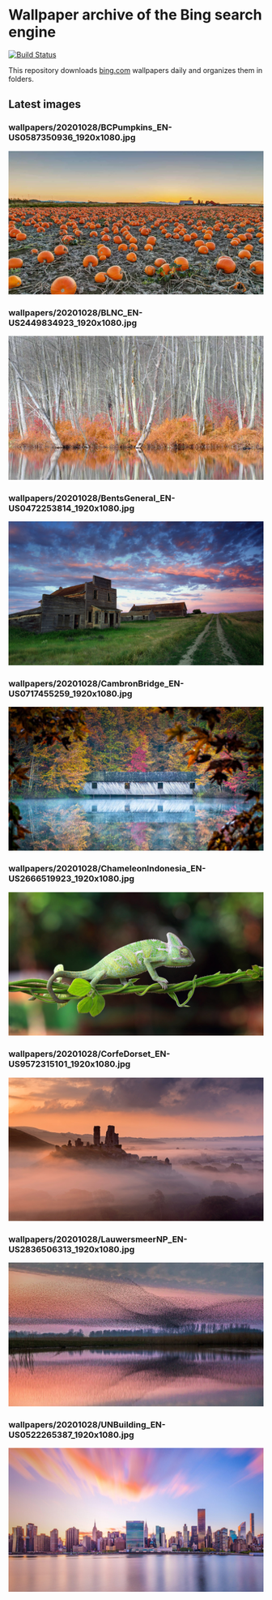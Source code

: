 # Wallpaper archive of the Bing search engine

[![Build Status](https://travis-ci.org/kijart/bing-daily-images-dl.svg?branch=wallpapers)](https://travis-ci.org/kijart/bing-daily-images-dl)

This repository downloads [bing.com](https://www.bing.com) wallpapers daily and organizes them in folders.

## Latest images

<!-- Wallpapers -->

### wallpapers/20201028/BCPumpkins_EN-US0587350936_1920x1080.jpg

![wallpapers/20201028/BCPumpkins_EN-US0587350936_1920x1080.jpg](wallpapers/20201028/BCPumpkins_EN-US0587350936_1920x1080.jpg)

### wallpapers/20201028/BLNC_EN-US2449834923_1920x1080.jpg

![wallpapers/20201028/BLNC_EN-US2449834923_1920x1080.jpg](wallpapers/20201028/BLNC_EN-US2449834923_1920x1080.jpg)

### wallpapers/20201028/BentsGeneral_EN-US0472253814_1920x1080.jpg

![wallpapers/20201028/BentsGeneral_EN-US0472253814_1920x1080.jpg](wallpapers/20201028/BentsGeneral_EN-US0472253814_1920x1080.jpg)

### wallpapers/20201028/CambronBridge_EN-US0717455259_1920x1080.jpg

![wallpapers/20201028/CambronBridge_EN-US0717455259_1920x1080.jpg](wallpapers/20201028/CambronBridge_EN-US0717455259_1920x1080.jpg)

### wallpapers/20201028/ChameleonIndonesia_EN-US2666519923_1920x1080.jpg

![wallpapers/20201028/ChameleonIndonesia_EN-US2666519923_1920x1080.jpg](wallpapers/20201028/ChameleonIndonesia_EN-US2666519923_1920x1080.jpg)

### wallpapers/20201028/CorfeDorset_EN-US9572315101_1920x1080.jpg

![wallpapers/20201028/CorfeDorset_EN-US9572315101_1920x1080.jpg](wallpapers/20201028/CorfeDorset_EN-US9572315101_1920x1080.jpg)

### wallpapers/20201028/LauwersmeerNP_EN-US2836506313_1920x1080.jpg

![wallpapers/20201028/LauwersmeerNP_EN-US2836506313_1920x1080.jpg](wallpapers/20201028/LauwersmeerNP_EN-US2836506313_1920x1080.jpg)

### wallpapers/20201028/UNBuilding_EN-US0522265387_1920x1080.jpg

![wallpapers/20201028/UNBuilding_EN-US0522265387_1920x1080.jpg](wallpapers/20201028/UNBuilding_EN-US0522265387_1920x1080.jpg)

